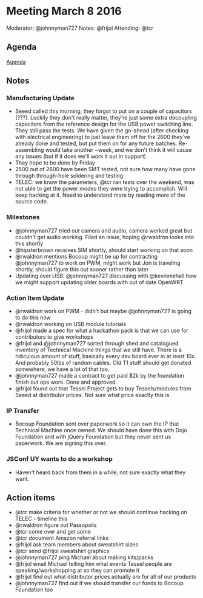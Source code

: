 # Meeting March 8 2016
Moderator: @johnnyman727
Notes: @frijol
Attending: @tcr

## Agenda

[Agenda](https://github.com/tessel/project/issues/138)

## Notes

### Manufacturing Update

* Seeed called this morning, they forgot to put on a couple of capacitors (???). Luckily they don't really matter, they're just some extra decoupling capacitors from the reference design for the USB power switching line. They still pass the tests. We have given the go-ahead (after checking with electrical engineering) to just leave them off for the 2600 they've already done and tested, but put them on for any future batches. Re-assembling would take another ~week, and we don't think it will cause any issues (but if it does we'll work it out in support)
* They hope to be done by Friday
* 2500 out of 2600 have been SMT tested, not sure how many have gone through through-hole soldering and testing
* TELEC: we know the parameters, @tcr ran tests over the weekend, was not able to get the power modes they were trying to accomplish. Will keep hacking at it. Need to understand more by reading more of the source code.

### Milestones

* @johnnyman727 tried out camera and audio, camera worked great but couldn't get audio working. Filed an issue, hoping @rwaldron looks into this shortly
* @hipsterbrown receives SIM shortly, should start working on that soon
* @rwaldron mentions Bocoup might be up for contracting @johnnyman727 to work on PWM, might work but Jon is traveling shortly, should figure this out sooner rather than later
* Updating over USB: @johnnyman727 discussing with @kevinmehall how we might support updating older boards with out of date OpenWRT

### Action Item Update

* @rwaldron work on PWM - didn't but maybe @johnnyman727 is going to do this now
* @rwaldron working on USB module tutorials
* @frijol made a spec for what a hackathon pack is that we can use for contributors to give workshops
* @frijol and @johnnyman727 sorted through shed and catalogued inventory of Technical Machine things that we still have. There is a ridiculous amount of stuff, basically every dev board ever in at least 10x. And probably 50lbs of random cables. Old T1 stuff should get donated somewhere, we have a lot of that too.
* @johnnyman727 made a contract to get paid $2k by the foundation finish out ops work. Done and approved.
* @frijol found out that Tessel Project gets to buy Tessels/modules from Seeed at distributor prices. Not sure what price exactly this is.

### IP Transfer

* Bocoup Foundation sent over paperwork so it can own the IP that Technical Machine once owned. We should have done this with Dojo Foundation and with jQuery Foundation but they never sent us paperwork. We are signing this over.

### JSConf UY wants to do a workshop

* Haven't heard back from them in a while, not sure exactly what they want.

## Action items

* @tcr make criteria for whether or not we should continue hacking on TELEC - timeline this
* @rwaldron figure out Passopolis
* @tcr come over and get some
* @tcr document Amazon referral links
* @frijol ask team members about sweatshirt sizes
* @tcr send @frijol sweatshirt graphics
* @johnnyman727 ping Michael about making kits/packs
* @frijol email Michael telling him what events Tessel people are speaking/workshopping at so they can promote it
* @frijol find out what distributor prices actually are for all of our products
* @johnnyman727 find out if we should transfer our funds to Bocoup Foundation too
